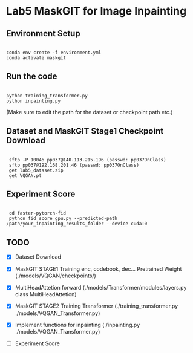 # Lab5 MaskGIT for Image Inpainting
## Environment Setup
<pre><code>
conda env create -f environment.yml
conda activate maskgit
</code></pre>

## Run the code

<pre><code>
python training_transformer.py
python inpainting.py
</code></pre>
(Make sure to edit the path for the dataset or checkpoint path etc.)

## Dataset and MaskGIT Stage1 Checkpoint Download
<pre><code>
 sftp -P 10046 pp037@140.113.215.196 (passwd: pp037OnClass)
 sftp pp037@192.168.201.46 (passwd: pp037OnClass)
 get lab5_dataset.zip
 get VQGAN.pt
</code></pre>

## Experiment Score
<pre><code>
 cd faster-pytorch-fid
 python fid_score_gpu.py --predicted-path /path/your_inpainting_results_folder --device cuda:0
</code></pre>

## TODO
- [x] Dataset Download 
- [x] MaskGIT STAGE1 Training enc, codebook, dec... Pretrained Weight (./models/VQGAN/checkpoints/)
- [x] MultiHeadAttetion forward (./models/Transformer/modules/layers.py class MultiHeadAttetion)
- [x] MaskGIT STAGE2 Training Transformer (./training_transformer.py ./models/VQGAN_Transformer.py)
- [x] Implement functions for inpainting (./inpainting.py ./models/VQGAN_Transformer.py)
- [ ] Experiment Score

  

